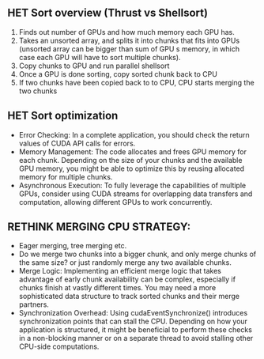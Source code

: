 ## HET Sort overview (Thrust vs Shellsort)
1. Finds out number of GPUs and how much memory each GPU has. 
2. Takes an unsorted array, and splits it into chunks that fits into GPUs (unsorted array can be bigger than sum of GPU s memory, in which case each GPU will have to sort multiple chunks).
3. Copy chunks to GPU and run parallel shellsort
4. Once a GPU is done sorting, copy sorted chunk back to CPU
5. If two chunks have been copied back to to CPU, CPU starts merging the two chunks

## HET Sort optimization
- Error Checking: In a complete application, you should check the return values of CUDA API calls for errors.
- Memory Management: The code allocates and frees GPU memory for each chunk. Depending on the size of your chunks and the available GPU memory, you might be able to optimize this by reusing allocated memory for multiple chunks.
- Asynchronous Execution: To fully leverage the capabilities of multiple GPUs, consider using CUDA streams for overlapping data transfers and computation, allowing different GPUs to work concurrently.

## RETHINK MERGING CPU STRATEGY:
- Eager merging, tree merging etc. 
- Do we merge two chunks into a bigger chunk, and only merge chunks of the same size? or just randomly merge any two available chunks.
- Merge Logic: Implementing an efficient merge logic that takes advantage of early chunk availability can be complex, especially if chunks finish at vastly different times. You may need a more sophisticated data structure to track sorted chunks and their merge partners.
- Synchronization Overhead: Using cudaEventSynchronize() introduces synchronization points that can stall the CPU. Depending on how your application is structured, it might be beneficial to perform these checks in a non-blocking manner or on a separate thread to avoid stalling other CPU-side computations.